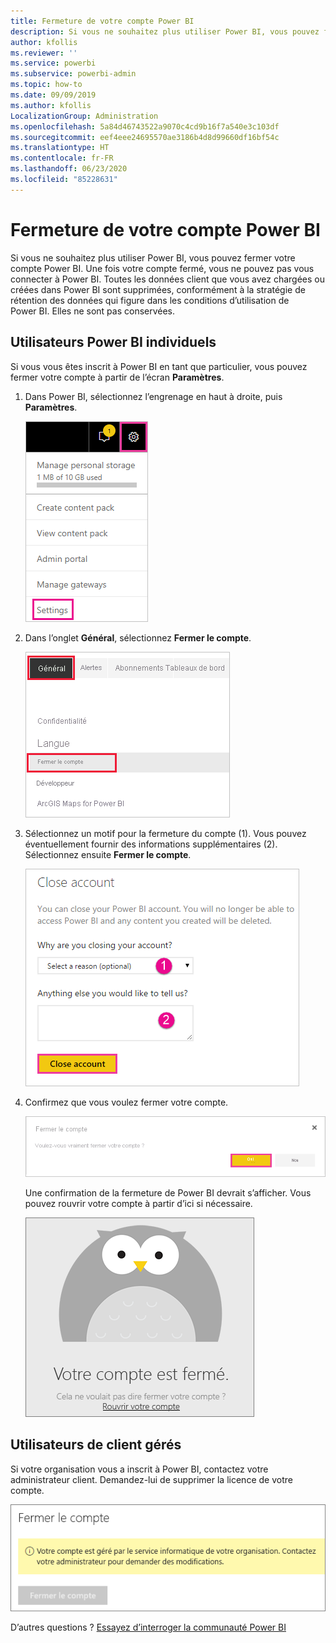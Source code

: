 ```yaml
---
title: Fermeture de votre compte Power BI
description: Si vous ne souhaitez plus utiliser Power BI, vous pouvez fermer votre compte Power BI.
author: kfollis
ms.reviewer: ''
ms.service: powerbi
ms.subservice: powerbi-admin
ms.topic: how-to
ms.date: 09/09/2019
ms.author: kfollis
LocalizationGroup: Administration
ms.openlocfilehash: 5a84d46743522a9070c4cd9b16f7a540e3c103df
ms.sourcegitcommit: eef4eee24695570ae3186b4d8d99660df16bf54c
ms.translationtype: HT
ms.contentlocale: fr-FR
ms.lasthandoff: 06/23/2020
ms.locfileid: "85228631"
---
```

# <a name="close-your-power-bi-account"></a>Fermeture de votre compte Power BI

Si vous ne souhaitez plus utiliser Power BI, vous pouvez fermer votre compte Power BI.  Une fois votre compte fermé, vous ne pouvez pas vous connecter à Power BI. Toutes les données client que vous avez chargées ou créées dans Power BI sont supprimées, conformément à la stratégie de rétention des données qui figure dans les conditions d’utilisation de Power BI. Elles ne sont pas conservées.

## <a name="individual-power-bi-users"></a>Utilisateurs Power BI individuels

Si vous vous êtes inscrit à Power BI en tant que particulier, vous pouvez fermer votre compte à partir de l’écran **Paramètres**.

1. Dans Power BI, sélectionnez l’engrenage en haut à droite, puis **Paramètres**.

    ![Capture d’écran du coin supérieur droit de l’interface utilisateur avec l’icône d’engrenage et l’option de paramètres en évidence.](media/service-admin-closing-your-account/close-account-settings.png)

1. Dans l’onglet **Général**, sélectionnez **Fermer le compte**.

    ![Capture d’écran du coin supérieur gauche de la page de paramètres avec l’option Fermer le compte en évidence.](media/service-admin-closing-your-account/close-account-settings-2.png)

1. Sélectionnez un motif pour la fermeture du compte (1). Vous pouvez éventuellement fournir des informations supplémentaires (2). Sélectionnez ensuite **Fermer le compte**.

    ![Capture d’écran de la boîte de dialogue Fermer le compte avec l’option Fermer le compte en évidence.](media/service-admin-closing-your-account/close-account-settings-3.png)

1. Confirmez que vous voulez fermer votre compte.

    ![Capture d’écran de la boîte de dialogue de confirmation de fermeture du compte avec l’option Oui en évidence.](media/service-admin-closing-your-account/close-account-settings-4.png)

    Une confirmation de la fermeture de Power BI devrait s’afficher. Vous pouvez rouvrir votre compte à partir d’ici si nécessaire.

    ![Capture d’écran de la boîte de dialogue Votre compte est fermé.](media/service-admin-closing-your-account/close-account-settings-5.png)

## <a name="managed-tenant-users"></a>Utilisateurs de client gérés

Si votre organisation vous a inscrit à Power BI, contactez votre administrateur client. Demandez-lui de supprimer la licence de votre compte.

![Compte fermé](media/service-admin-closing-your-account/close-account-managed.png)

D’autres questions ? [Essayez d’interroger la communauté Power BI](https://community.powerbi.com/)
